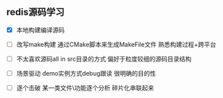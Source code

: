 redis源码学习
---

- [X] 本地构建编译源码

- [ ] 改写make构建 通过CMake脚本来生成MakeFile文件 熟悉构建过程+跨平台

- [ ] 不太喜欢源码all in src目录的方式 偏好于粒度较细的源码目录结构

- [ ] 场景驱动 demo实例方式debug跟读 很明确的目的性

- [ ] 逐个击破 某一类文件\功能逐个分析 碎片化串联起来
